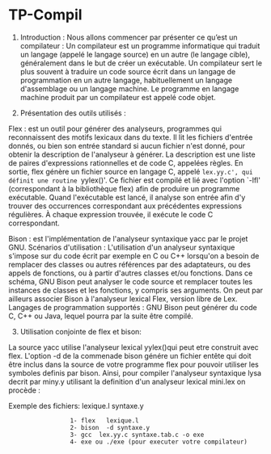 # TP-Compil

1. Introduction : Nous allons commencer par présenter ce qu’est un compilateur : Un compilateur est un programme informatique qui traduit un langage (appelé le langage source) en un autre (le langage cible), généralement dans le but de créer un exécutable. 
Un compilateur sert le plus souvent à traduire un code source écrit dans un langage de programmation en un autre langage, habituellement un langage d'assemblage ou un langage machine. 
Le programme en langage machine produit par un compilateur est appelé code objet. 

2. Présentation des outils utilisés : 

Flex : est un outil pour générer des analyseurs, programmes qui reconnaissent des motifs lexicaux dans du texte. 
Il lit les fichiers d'entrée donnés, ou bien son entrée standard si aucun fichier n'est donné, pour obtenir la description de l'analyseur à générer. 
La description est une liste de paires d'expressions rationnelles et de code C, appelées règles. En sortie, flex génère un fichier source en langage C, appelé `lex.yy.c', qui définit une routine `yylex()'. 
Ce fichier est compilé et lié avec l'option `-lfl' (correspondant à la bibliothèque flex) afin de produire un programme exécutable. 
Quand l'exécutable est lancé, il analyse son entrée afin d'y trouver des occurrences correspondant aux précédentes expressions régulières.
À chaque expression trouvée, il exécute le code C correspondant.

Bison : est l'implémentation de l'analyseur syntaxique yacc par le projet GNU. 
Scénarios d'utilisation : L'utilisation d'un analyseur syntaxique s'impose sur du code écrit par exemple en C ou C++ lorsqu'on a besoin de remplacer des classes ou autres références par des adaptateurs, ou des appels de fonctions, ou à partir d'autres classes et/ou fonctions. 
Dans ce schéma, GNU Bison peut analyser le code source et remplacer toutes les instances de classes et les fonctions, y compris ses arguments. On peut par ailleurs associer Bison à l'analyseur lexical Flex, version libre de Lex. 
Langages de programmation supportés : GNU Bison peut générer du code C, C++ ou Java, lequel pourra par la suite être compilé.

3. Utilisation conjointe de flex et bison:

La source yacc utilise l'analyseur lexical yylex()qui peut etre construit avec flex. L'option -d de la commenade bison  génére  un fichier entête qui doit être inclus dans la source de votre programme flex pour pouvoir utiliser les symboles definis par bison. 
Ainsi, pour compiler l'analyseur syntaxique lysa decrit par  miny.y utilisant la definition d'un analyseur lexical mini.lex on procède :
 
Exemple des fichiers: lexique.l syntaxe.y

                     1- flex   lexique.l
                     2- bison  -d syntaxe.y        
                     3- gcc  lex.yy.c syntaxe.tab.c -o exe
                     4- exe ou ./exe (pour executer votre compilateur)

